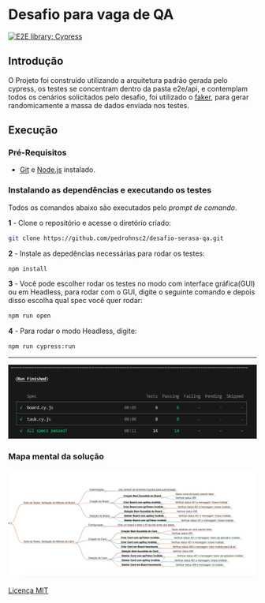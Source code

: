 # Desafio para vaga de QA
[![E2E library: Cypress](https://img.shields.io/badge/E2E%20Framework-Cypress-blue)](https://www.cypress.io/)

## Introdução
O Projeto foi construído utilizando a arquitetura padrão gerada pelo cypress, os testes se concentram dentro da pasta e2e/api, e contemplam todos os cenários solicitados pelo desafio, foi utilizado o [faker](https://www.npmjs.com/package/@faker-js/faker), para gerar randomicamente a massa de dados enviada nos testes.

## Execução

### Pré-Requisitos

- [Git](https://git-scm.com/download/) e [Node.js](https://nodejs.org/en/download/) instalado.

### Instalando as dependências e executando os testes

Todos os comandos abaixo são executados pelo _prompt de comando_.

**1** - Clone o repositório e acesse o diretório criado:

```sh
git clone https://github.com/pedrohnsc2/desafio-serasa-qa.git
```

**2** - Instale as depedências necessárias para rodar os testes:

```sh
npm install
```

**3** - Você pode escolher rodar os testes no modo com interface gráfica(GUI) ou em Headless, para rodar com o GUI, digite o seguinte comando e depois disso escolha qual spec você quer rodar:

```sh
npm run open
```

**4** - Para rodar o modo Headless, digite:

```sh
npm run cypress:run
```
---
![picture alt](./images/testresults.PNG "Resultados de teste")


### Mapa mental da solução
![picture alt](./images/image.png "Mapa Mental da solução")

[Licença MIT](/LICENSE)
